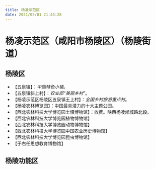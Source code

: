 ```yaml
---
title: 杨凌示范区
date: 2021/05/01 21:43:28
---
```


# 杨凌示范区（咸阳市杨陵区）（杨陵街道）
## 杨陵区
* 【五泉镇】：*中国特色小镇*。
* 【五泉镇斜上村】：*农业部“美丽乡村”*。
* 【杨凌示范区杨陵区五泉镇王上村】：*全国乡村旅游重点村*。
* 【杨凌农林博览园】：中国最具潜力的十大主题公园。
* 【西北农林科技大学博览园土壤博物馆】：收费。陕西杨凌邰城路北段。
* 【西北农林科技大学博览园植物博物馆】
* 【西北农林科技大学博览园动物博物馆】
* 【西北农林科技大学博览园中国农业历史博物馆】
* 【西北农林科技大学博览园昆虫博物馆】
* 【于右任思想教育博物馆】
## 杨陵功能区
